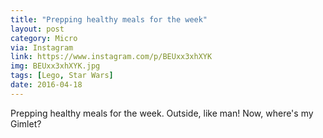 ```yaml
---
title: "Prepping healthy meals for the week"
layout: post
category: Micro
via: Instagram
link: https://www.instagram.com/p/BEUxx3xhXYK
img: BEUxx3xhXYK.jpg
tags: [Lego, Star Wars]
date: 2016-04-18
---
```

Prepping healthy meals for the week.  Outside, like man! 
Now, where's my Gimlet?